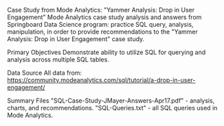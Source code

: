 Case Study from Mode Analytics: "Yammer Analysis: Drop in User Engagement"
Mode Analytics case study analysis and answers from Springboard Data Science program: practice SQL query, analysis, manipulation, in order to provide recommendations to the "Yammer Analysis: Drop in User Engagement" case study.

Primary Objectives
Demonstrate ability to utilize SQL for querying and analysis across multiple SQL tables.

Data Source
All data from: https://community.modeanalytics.com/sql/tutorial/a-drop-in-user-engagement/

Summary Files
"SQL-Case-Study-JMayer-Answers-Apr17.pdf" - analysis, charts, and recommendations. "SQL-Queries.txt" - all SQL queries used in Mode Analytics.

